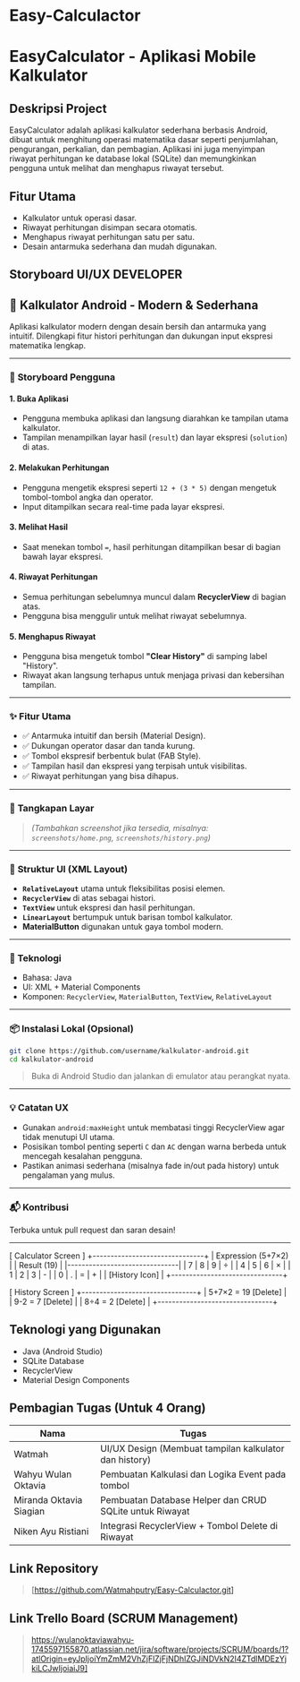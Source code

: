 # Easy-Calculactor

# EasyCalculator - Aplikasi Mobile Kalkulator

## Deskripsi Project
EasyCalculator adalah aplikasi kalkulator sederhana berbasis Android, dibuat untuk menghitung operasi matematika dasar seperti penjumlahan, pengurangan, perkalian, dan pembagian.
Aplikasi ini juga menyimpan riwayat perhitungan ke database lokal (SQLite) dan memungkinkan pengguna untuk melihat dan menghapus riwayat tersebut.

## Fitur Utama
- Kalkulator untuk operasi dasar.
- Riwayat perhitungan disimpan secara otomatis.
- Menghapus riwayat perhitungan satu per satu.
- Desain antarmuka sederhana dan mudah digunakan.

## Storyboard UI/UX DEVELOPER
 ## 📱 Kalkulator Android - Modern & Sederhana

Aplikasi kalkulator modern dengan desain bersih dan antarmuka yang intuitif. Dilengkapi fitur histori perhitungan dan dukungan input ekspresi matematika lengkap.

---

### 🧭 **Storyboard Pengguna**

#### 1. **Buka Aplikasi**

* Pengguna membuka aplikasi dan langsung diarahkan ke tampilan utama kalkulator.
* Tampilan menampilkan layar hasil (`result`) dan layar ekspresi (`solution`) di atas.

#### 2. **Melakukan Perhitungan**

* Pengguna mengetik ekspresi seperti `12 + (3 * 5)` dengan mengetuk tombol-tombol angka dan operator.
* Input ditampilkan secara real-time pada layar ekspresi.

#### 3. **Melihat Hasil**

* Saat menekan tombol `=`, hasil perhitungan ditampilkan besar di bagian bawah layar ekspresi.

#### 4. **Riwayat Perhitungan**

* Semua perhitungan sebelumnya muncul dalam **RecyclerView** di bagian atas.
* Pengguna bisa menggulir untuk melihat riwayat sebelumnya.

#### 5. **Menghapus Riwayat**

* Pengguna bisa mengetuk tombol **"Clear History"** di samping label "History".
* Riwayat akan langsung terhapus untuk menjaga privasi dan kebersihan tampilan.

---

### ✨ **Fitur Utama**

* ✅ Antarmuka intuitif dan bersih (Material Design).
* ✅ Dukungan operator dasar dan tanda kurung.
* ✅ Tombol ekspresif berbentuk bulat (FAB Style).
* ✅ Tampilan hasil dan ekspresi yang terpisah untuk visibilitas.
* ✅ Riwayat perhitungan yang bisa dihapus.

---

### 📸 **Tangkapan Layar**

> *(Tambahkan screenshot jika tersedia, misalnya: `screenshots/home.png`, `screenshots/history.png`)*

---

### 🧱 **Struktur UI (XML Layout)**

* **`RelativeLayout`** utama untuk fleksibilitas posisi elemen.
* **`RecyclerView`** di atas sebagai histori.
* **`TextView`** untuk ekspresi dan hasil perhitungan.
* **`LinearLayout`** bertumpuk untuk barisan tombol kalkulator.
* **MaterialButton** digunakan untuk gaya tombol modern.

---

### 🚀 Teknologi

* Bahasa: Java
* UI: XML + Material Components
* Komponen: `RecyclerView`, `MaterialButton`, `TextView`, `RelativeLayout`

---

### 📦 Instalasi Lokal (Opsional)

```bash
git clone https://github.com/username/kalkulator-android.git
cd kalkulator-android
```

> Buka di Android Studio dan jalankan di emulator atau perangkat nyata.

---

### 💡 Catatan UX

* Gunakan `android:maxHeight` untuk membatasi tinggi RecyclerView agar tidak menutupi UI utama.
* Posisikan tombol penting seperti `C` dan `AC` dengan warna berbeda untuk mencegah kesalahan pengguna.
* Pastikan animasi sederhana (misalnya fade in/out pada history) untuk pengalaman yang mulus.

---

### 📬 Kontribusi

Terbuka untuk pull request dan saran desain!

---



[ Calculator Screen ]
+-------------------------------+
|    Expression (5+7×2)          |
|    Result (19)                 |
|-------------------------------|
| 7 | 8 | 9 | ÷                 |
| 4 | 5 | 6 | ×                 |
| 1 | 2 | 3 | -                 |
| 0 | . | = | +                 |
|        [History Icon]         |
+-------------------------------+

[ History Screen ]
+--------------------------------+
| 5+7×2 = 19         [Delete]    |
| 9-2 = 7            [Delete]    |
| 8÷4 = 2            [Delete]    |
+--------------------------------+

## Teknologi yang Digunakan
- Java (Android Studio)
- SQLite Database
- RecyclerView
- Material Design Components

## Pembagian Tugas (Untuk 4 Orang)

| Nama | Tugas |
|------|-------|
| Watmah | UI/UX Design (Membuat tampilan kalkulator dan history) |
| Wahyu Wulan Oktavia | Pembuatan Kalkulasi dan Logika Event pada tombol |
| Miranda Oktavia Siagian | Pembuatan Database Helper dan CRUD SQLite untuk Riwayat |
| Niken Ayu Ristiani | Integrasi RecyclerView + Tombol Delete di Riwayat |



## Link Repository
> [https://github.com/Watmahputry/Easy-Calculactor.git]

## Link Trello Board (SCRUM Management)
> https://wulanoktaviawahyu-1745597155870.atlassian.net/jira/software/projects/SCRUM/boards/1?atlOrigin=eyJpIjoiYmZmM2VhZjFlZjFjNDhlZGJiNDVkN2I4ZTdlMDEzYjkiLCJwIjoiaiJ9]
